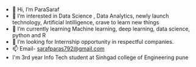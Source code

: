 - 👋 Hi, I’m ParaSaraf
- 👀 I’m interested in Data Science , Data Analytics, newly launch technology, Artificial Intilligence, crave to learn new things
- 🌱 I’m currently learning Machine learning, deep learning, data science, python and R
- 💞️ I’m looking for Internship opportunity in respectful companies.
- 📫 Email- sarafparas792@gmail.com
- I'm 3rd year Info Tech student at Sinhgad college of Engineering pune

<!---
Parasaraf8055/Parasaraf8055 is a ✨ special ✨ repository because its `README.md` (this file) appears on your GitHub profile.
You can click the Preview link to take a look at your changes.
--->

